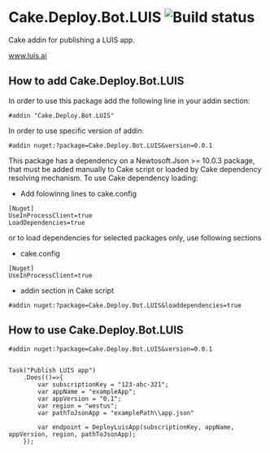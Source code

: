 # Cake.Deploy.Bot.LUIS ![Build status](https://ci.appveyor.com/api/projects/status/github/ObjectivityLtd/Cake.Deploy.Bot.LUIS?svg=true)
Cake addin for publishing a LUIS app.

www.luis.ai

## How to add Cake.Deploy.Bot.LUIS
In order to use this package add the following line in your addin section:
```cake
#addin "Cake.Deploy.Bot.LUIS"
```

In order to use specific version of addin:

```cake
#addin nuget:?package=Cake.Deploy.Bot.LUIS&version=0.0.1
```

This package has a dependency on a Newtosoft.Json >= 10.0.3 package, that must be added manually to Cake script or loaded by Cake dependency resolving mechanism. To use Cake dependency loading:

* Add folowinng lines to cake.config
```
[Nuget]
UseInProcessClient=true
LoadDependencies=true
```

or to load dependencies for selected packages only, use following sections

* cake.config
```
[Nuget]
UseInProcessClient=true
```

* addin section in Cake script

```cake
#addin nuget:?package=Cake.Deploy.Bot.LUIS&loaddependencies=true
```
## How to use Cake.Deploy.Bot.LUIS


```cake
#addin nuget:?package=Cake.Deploy.Bot.LUIS&version=0.0.1


Task("Publish LUIS app")
    .Does(()=>{
        var subscriptionKey = "123-abc-321";
        var appName = "exampleApp";
        var appVersion = "0.1";
        var region = "westus";
        var pathToJsonApp = "examplePath\\app.json"

        var endpoint = DeployLuisApp(subscriptionKey, appName, appVersion, region, pathToJsonApp);
    });
```